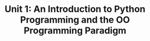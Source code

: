<br>
<h1 align="center">
Unit 1: An Introduction to Python Programming and the OO Programming Paradigm
</h1>
